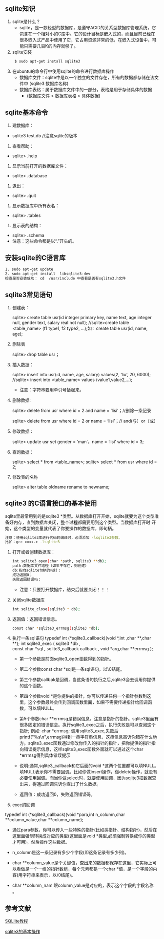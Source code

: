 ## sqlite知识
1. sqlite是什么？
    * sqlite，是一款轻型的数据库，是遵守ACID的关系型数据库管理系统，它包含在一个相对小的C库中。它的设计目标是嵌入式的，而且目前已经在很多嵌入式产品中使用了它，它占用资源非常的低，在嵌入式设备中，可能只需要几百K的内存就够了。
1. sqlite安装
   ```sh
    $ sudo apt-get install sqlite3
   ```
1. 在ubuntu的命令行中使用sqlite的命令进行数据库操作
    * 数据库文件：sqlite中是以一个独立的文件存在，所有的数据都存储在该文件中 (sqlite3 数据库名称)
    * 数据库表格：属于数据库文件中的一部分，表格是用于存储具体的数据
        * (数据库文件 > 数据库表格 > 具体数据)
        
## sqlite基本命令

1. 建数据库：
 * sqlite3 test.db //注意sqlite的版本

1. 查看帮助：
 * sqlite> .help

1. 显示当前打开的数据库文件：
  * sqlite> .database

1. 退出：
  * sqlite> .quit

1. 显示数据库中所有表名：
  * sqlite> .tables

1. 显示表的结构：
  * sqlite> .schema
 * 注意：这些命令都是以“.”开头的。 
## 安装sqlite的C语言库
```sh
1. sudo apt-get update
2. sudo apt-get install  libsqlite3-dev
检查是否安装成功： cd  /usr/include 中查看是否有sqlite3.h文件
```
## sqlite3常见语句

1. 创建表：

    sqlite> create table usr(id integer primary key, name text, age integer null, gender text,
    salary real not null);
    //sqlite>create table <table_name> (f1 type1, f2 type2, ...);如：create table usr(id, name, age);
    
    
1. 删除表

    sqlite> drop table usr；

1. 插入数据：

    sqlite> insert into usr(id, name, age, salary) values(2, ‘liu’, 20, 6000);
    //sqlite> insert into <table_name> values (value1,value2,...);
    * 注意：字符串要用单引号括起来。
    
1. 删除数据:
 
    sqlite> delete from usr where id = 2 and name = ‘lisi’；//删除一条记录

    sqlite> delete from usr where id = 2 or name = ‘lisi’；// and(与）or（或）

1. 修改数据：

    sqlite> update usr set gender = ‘man’，name = ‘lisi’ where id = 3;

1. 查询数据：

    sqlite> select * from <table_name>;
    sqlite> select * from usr where id = 2;

1. 修改表的名称

    sqlite> alter table oldname rename to newname;
    
## sqlite3 的C语言接口的基本使用

   sqlite里最常用到的是sqlite3 *类型。从数据库打开开始，sqlite就要为这个类型准备好内存，直到数据库关闭，整个过程都需要用到这个类型。当数据库打开时  开始，这个类型的变量就代表了你要操作的数据库，即句柄。

   ```sh
   注意：使用sqlite3库进行代码的编译时，必须添加 -lsqlite3参数。
   比如：gcc xxxx.c -lsqlite3
   ```
1. 打开或者创建数据库：
    ```sh
   int sqlite3_open(char *path, sqlite3 **db);
   path:数据库文件路径（如果不存在，则创建）
   db:指向sqlite句柄的指针；
   成功返回0；
   失败返回错误吗；
   ```
   * 注意：只要打开数据库，结束后就要关闭！！！
 
1. 关闭sqlite数据库
   ```sh
   int sqlite_close(sqlite3 * db);
   ```
1. 返回值：返回错误信息。
   ```sh
   const char *sqlite3_errmsg(sqlite3 *db);
   ```
1. 执行一条sql语句
      typedef  int (*sqlite3_callback)(void *,int ,char **,char **);
      int  sqlite3_exec
      (
         sqlite3   *db ,  
         const  char *sql , 
         sqlite3_callback  callback   ,
         void  *arg,char  **errmsg 
      );

      * 第一个参数是前面sqlite3_open函数得到的指针。

      * 第二个参数const  char   *sql是一条sql语句，以\0结尾。

      * 第三个参数callbak是回调，当这条语句执行之后,sqlite3会去调用你提供的这个函数。

      * 第四个参数void *是你提供的指针，你可以传递任何一个指针参数到这里，这个参数最终会传到回调函数里面，如果不需要传递指针给回调函数，可以填NULL。

      * 第5个参数char  **errmsg是错误信息。注意是指针的指针。sqlite3里面有很多固定的错误信息。执行sqlite3_exec之后，执行失败是可以查阅这个指针;
   例如:
   char *errmsg;
   调用sqlite3_exec,失败后printf("%s\n",errmsg)得到一串字符串信息，这串信息高诉你错在什么地方。sqlite3_exec函数通过修改你传入的指针的指针，把你提供的指针指向错误提示信息，这样sqlite3_exec函数外面就可以通过这个char *errmsg得到具体错误提示

      * 说明:通常,sqlite3_callback和它后面的void *这两个位置都可以填NULL。填NULL表示你不需要回调。比如你做insert操作，做delete操作，就没有必要使用回调。而当你做select时，就要使用回调，因为sqlite3把数据查出来，得通过回调告诉你查出了什么数据。
      * 返回值：成功返回0，失败返回错误码。
1. exec的回调

  typedef  int (*sqlite3_callback)(void  *para,int n_column,char **column_value,char **column_name);
  
  * 通过para参数，你可以传入一些特殊的指针(比如类指针、结构指针)，然后在这里面强制转换成对应的类型(这里面是void  *类型,必须强制转换成你的类型才可用)。然后操作这些数据。
  
  * n_column是这一条记录有多少个字段(即这条记录有多少列)。

  * char  **column_value是个关键值，查出来的数据都保存在这里，它实际上可以看做是一个一维的指针数组，每个元素都是一个char *值，是一个字段的内容(用字符串来表示，以\0结尾)。

  * char  **column_nam 跟column_value是对应的，表示这个字段的字段名称 。


 
## 参考文献
   [SQLlite教程](http://www.runoob.com/sqlite/sqlite-tutorial.html)
   
   [sqlite3的基本操作](http://blog.csdn.net/witsmakemen/article/details/19826961)
  
